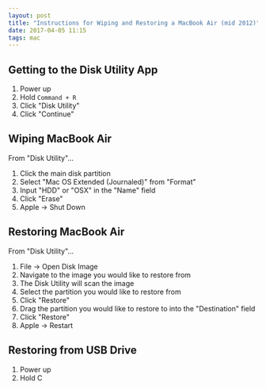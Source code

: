 ```yaml
---
layout: post
title: "Instructions for Wiping and Restoring a MacBook Air (mid 2012)"
date: 2017-04-05 11:15
tags: mac
---
```



## Getting to the Disk Utility App

1. Power up
2. Hold `Command + R`
3. Click "Disk Utility"
4. Click "Continue"

## Wiping MacBook Air

From "Disk Utility"...

1. Click the main disk partition
2. Select "Mac OS Extended (Journaled)" from "Format"
3. Input "HDD" or "OSX" in the "Name" field
4. Click "Erase"
5. Apple -> Shut Down

## Restoring MacBook Air

From "Disk Utility"...

1. File -> Open Disk Image
2. Navigate to the image you would like to restore from
3. The Disk Utility will scan the image
4. Select the partition you would like to restore from
5. Click "Restore"
6. Drag the partition you would like to restore to into the "Destination" field
7. Click "Restore"
8. Apple -> Restart

## Restoring from USB Drive

1. Power up
2. Hold C
